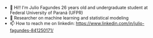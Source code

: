- 👋 Hi!! I'm Julio Fagundes 26 years old and undergraduate student at Federal University of Paraná (UFPR)
- 👀 Researcher on machine learning and statistical modeling
- 📫 How to reach me on linkedin: https://www.linkedin.com/in/julio-fagundes-841250171/
<!---
JulioCFagundes/JulioCFagundes is a ✨ special ✨ repository because its `README.md` (this file) appears on your GitHub profile.
You can click the Preview link to take a look at your changes.
--->
